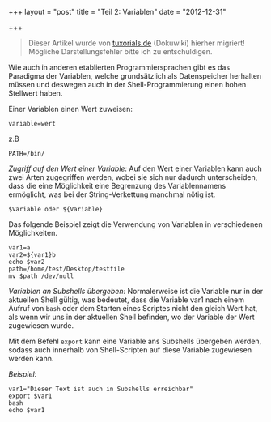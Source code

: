 +++
layout = "post"
title = "Teil 2: Variablen"
date = "2012-12-31"

+++

>
> Dieser Artikel wurde von [tuxorials.de](http://tuxorials.de) (Dokuwiki) hierher migriert!
> Mögliche Darstellungsfehler bitte ich zu entschuldigen.
>


Wie auch in anderen etablierten Programmiersprachen gibt es das
Paradigma der Variablen, welche grundsätzlich als Datenspeicher
herhalten müssen und deswegen auch in der Shell-Programmierung einen
hohen Stellwert haben.

Einer Variablen einen Wert zuweisen:

```
variable=wert
```

z.B

```
PATH=/bin/
```

*Zugriff auf den Wert einer Variable:* Auf den Wert einer Variablen kann
auch zwei Arten zugegriffen werden, wobei sie sich nur dadurch
unterscheiden, dass die eine Möglichkeit eine Begrenzung des
Variablennamens ermöglicht, was bei der String-Verkettung manchmal nötig
ist.

```
$Variable oder ${Variable}
```

Das folgende Beispiel zeigt die Verwendung von Variablen in
verschiedenen Möglichkeiten.

```
var1=a 
var2=${var1}b 
echo $var2 
path=/home/test/Desktop/testfile 
mv $path /dev/null
```

*Variablen an Subshells übergeben:* Normalerweise ist die Variable nur
in der aktuellen Shell gültig, was bedeutet, dass die Variable var1 nach
einem Aufruf von `bash` oder dem Starten eines Scriptes nicht den gleich
Wert hat, als wenn wir uns in der aktuellen Shell befinden, wo der
Variable der Wert zugewiesen wurde.

Mit dem Befehl `export` kann eine Variable ans Subshells übergeben
werden, sodass auch innerhalb von Shell-Scripten auf diese Variable
zugewiesen werden kann.

*Beispiel:*

```
var1="Dieser Text ist auch in Subshells erreichbar" 
export $var1 
bash 
echo $var1
```
